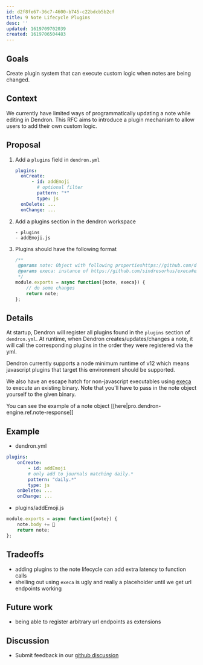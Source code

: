 ```yaml
---
id: d2f8fe67-36c7-4600-b745-c22bdcb5b2cf
title: 9 Note Lifecycle Plugins
desc: ''
updated: 1619709702039
created: 1619706504483
---
```


## Goals

Create plugin system that can execute custom logic when notes are being changed.

## Context

We currently have limited ways of programmatically updating a note while editing in Dendron. This RFC aims to introduce a plugin mechanism to allow users to add their own custom logic.

## Proposal
1. Add a `plugins` field in `dendron.yml`
    ```yml
    plugins:
      onCreate:
          - id: addEmoji
            # optional filter 
            pattern: "*"
            type: js
      onDelete: ...
      onChange: ...
    ```
1. Add a plugins section in the dendron workspace
    ```
    - plugins
    - addEmoji.js
    ```
1. Plugins should have the following format
    ```js
    /**
     @params note: Object with following propertieshttps://github.com/dendronhq/dendron/blob/dev-kevin/packages/common-all/src/typesv2.ts#L135:L153
     @params execa: instance of https://github.com/sindresorhus/execa#execacommandcommand-options
     */
    module.exports = async function({note, execa}) {
        // do some changes
        return note;
    };
    ```

## Details

At startup, Dendron will register all plugins found in the `plugins` section of `dendron.yml`. At runtime, when Dendron creates/updates/changes a note, it will call the corresponding plugins in the order they were registered via the yml.

Dendron currently supports a node minimum runtime of v12 which means javascript plugins that target this environment should be supported. 

We also have an escape hatch for non-javascript executables using [execa](#execacommandcommand-options) to execute an existing binary. Note that you'll have to pass in the note object yourself to the given binary. 

You can see the example of a note object [[here|pro.dendron-engine.ref.note-response]]

## Example

- dendron.yml
```yml
plugins:
    onCreate:
        - id: addEmoji
        # only add to journals matching daily.*
        pattern: "daily.*"
        type: js
    onDelete: ...
    onChange: ...
```
- plugins/addEmoji.js
```js
module.exports = async function({note}) {
    note.body += 🌱
    return note;
};
```

## Tradeoffs
- adding plugins to the note lifecycle can add extra latency to function calls
- shelling out using `execa` is ugly and really a placeholder until we get url endpoints working

## Future work
- being able to register arbitrary url endpoints as extensions

## Discussion
- Submit feedback in our [github discussion](https://github.com/dendronhq/dendron/discussions/680)